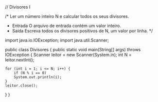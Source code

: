 // Divisores I

/*
Ler um número inteiro N e calcular todos os seus divisores.
- Entrada
O arquivo de entrada contém um valor inteiro.
- Saída
Escreva todos os divisores positivos de N, um valor por linha.
*/

import java.io.IOException;
import java.util.Scanner;

public class Divisores {
  public static void main(String[] args) throws IOException {
    Scanner leitor = new Scanner(System.in);
    int N = leitor.nextInt();
    
    for (int i = 1; i <= N; i++) {
    	if (N % i == 0)
        System.out.println(i);
    }
    leitor.close();
  }
}
